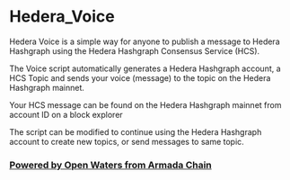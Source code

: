 # Hedera_Voice

Hedera Voice is a simple way for anyone to publish a message to Hedera Hashgraph using the Hedera Hashgraph Consensus Service (HCS).

The Voice script automatically generates a Hedera Hashgraph account, a HCS Topic and sends your voice (message) to the topic on the Hedera Hashgraph mainnet. 

Your HCS message can be found on the Hedera Hashgraph mainnet from account ID on a block explorer

The script can be modified to continue using the Hedera Hashgraph account to create new topics, or send messages to same topic. 


### [Powered by Open Waters from Armada Chain](https://armadachain.io "Armada Chain")